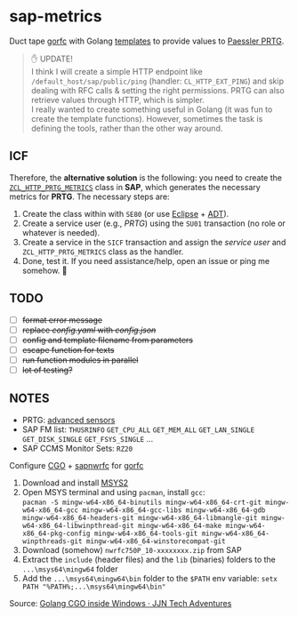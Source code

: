 # sap-metrics

Duct tape [gorfc](https://github.com/SAP/gorfc#install-gorfc) with Golang [templates](https://pkg.go.dev/text/template) to provide values to 
[Paessler PRTG](https://www.paessler.com/prtg).

> ✋ UPDATE!  
> I think I will create a simple HTTP endpoint like `/default_host/sap/public/ping` (handler: `CL_HTTP_EXT_PING`) and skip dealing with RFC calls & setting the right permissions. PRTG can also retrieve values through HTTP, which is simpler.  
> I really wanted to create something useful in Golang (it was fun to create the template functions). However, sometimes the task is defining the tools, rather than the other way around.

## ICF

Therefore, the **alternative solution** is the following: you need to create the [`ZCL_HTTP_PRTG_METRICS`](zcl_http_prtg_metrics.abap) class in **SAP**, which generates the necessary metrics for **PRTG**.
The necessary steps are:
1. Create the class within with `SE80` (or use [Eclipse](https://www.eclipse.org/downloads/) + [ADT](https://tools.hana.ondemand.com/#abap)).
2. Create a service user (e.g., *PRTG*) using the `SU01` transaction (no role or whatever is needed).
3. Create a service in the `SICF` transaction and assign the *service user* and `ZCL_HTTP_PRTG_METRICS` class as the handler.
4. Done, test it. If you need assistance/help, open an issue or ping me somehow. 🤔

## TODO

- [ ] ~~format error message~~
- [ ] ~~replace *config.yaml* with *config.json*~~
- [ ] ~~config and template filename from parameters~~
- [ ] ~~escape function for texts~~
- [ ] ~~run function modules in parallel~~
- [ ] ~~lot of testing?~~

## NOTES

+ PRTG: [advanced sensors](https://www.paessler.com/manuals/prtg/custom_sensors#advanced_sensors)
+ SAP FM list: `THUSRINFO` `GET_CPU_ALL` `GET_MEM_ALL` `GET_LAN_SINGLE` `GET_DISK_SINGLE` `GET_FSYS_SINGLE` ...
+ SAP CCMS Monitor Sets: `RZ20`

Configure [CGO](https://pkg.go.dev/cmd/cgo) + [sapnwrfc](https://support.sap.com/en/product/connectors/nwrfcsdk.html) for [gorfc](https://github.com/SAP/gorfc#install-gorfc)

1. Download and install [MSYS2](https://www.msys2.org/)
2. Open MSYS terminal and using `pacman`, install `gcc`:  
  `pacman -S mingw-w64-x86_64-binutils mingw-w64-x86_64-crt-git mingw-w64-x86_64-gcc mingw-w64-x86_64-gcc-libs mingw-w64-x86_64-gdb mingw-w64-x86_64-headers-git mingw-w64-x86_64-libmangle-git mingw-w64-x86_64-libwinpthread-git mingw-w64-x86_64-make mingw-w64-x86_64-pkg-config mingw-w64-x86_64-tools-git mingw-w64-x86_64-winpthreads-git mingw-w64-x86_64-winstorecompat-git`
3. Download (somehow) `nwrfc750P_10-xxxxxxxx.zip` from SAP
4. Extract the `include` (header files) and the `lib` (binaries) folders to the `...\msys64\mingw64` folder
5. Add the `...\msys64\mingw64\bin` folder to the `$PATH` env variable:
  `setx PATH "%PATH%;...\msys64\mingw64\bin"`

Source: [Golang CGO inside Windows · JJN Tech Adventures](https://jjn.one/posts/golang-gco-windows/)